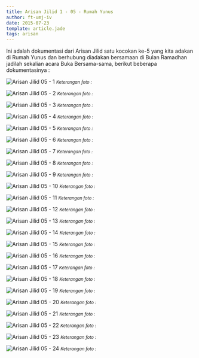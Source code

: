 ```yaml
---
title: Arisan Jilid 1 - 05 - Rumah Yunus
author: ft-umj-iv
date: 2015-07-23
template: article.jade
tags: arisan
---
```


Ini adalah dokumentasi dari Arisan Jilid satu kocokan ke-5 yang kita adakan di Rumah Yunus dan berhubung diadakan bersamaan di Bulan Ramadhan jadilah sekalian acara Buka Bersama-sama, berikut beberapa dokumentasinya :

![Arisan Jilid 05 - 1](Arisan-Jilid-05-1.jpg)
<small>_Keterangan foto :_</small>

<span class="more"></span>

![Arisan Jilid 05 - 2](Arisan-Jilid-05-2.jpg)
<small>_Keterangan foto :_</small>

![Arisan Jilid 05 - 3](Arisan-Jilid-05-3.jpg)
<small>_Keterangan foto :_</small>

![Arisan Jilid 05 - 4](Arisan-Jilid-05-4.jpg)
<small>_Keterangan foto :_</small>

![Arisan Jilid 05 - 5](Arisan-Jilid-05-5.jpg)
<small>_Keterangan foto :_</small>

![Arisan Jilid 05 - 6](Arisan-Jilid-05-6.jpg)
<small>_Keterangan foto :_</small>

![Arisan Jilid 05 - 7](Arisan-Jilid-05-7.jpg)
<small>_Keterangan foto :_</small>

![Arisan Jilid 05 - 8](Arisan-Jilid-05-8.jpg)
<small>_Keterangan foto :_</small>

![Arisan Jilid 05 - 9](Arisan-Jilid-05-9.jpg)
<small>_Keterangan foto :_</small>

![Arisan Jilid 05 - 10](Arisan-Jilid-05-10.jpg)
<small>_Keterangan foto :_</small>

![Arisan Jilid 05 - 11](Arisan-Jilid-05-11.jpg)
<small>_Keterangan foto :_</small>

![Arisan Jilid 05 - 12](Arisan-Jilid-05-12.jpg)
<small>_Keterangan foto :_</small>

![Arisan Jilid 05 - 13](Arisan-Jilid-05-13.jpg)
<small>_Keterangan foto :_</small>

![Arisan Jilid 05 - 14](Arisan-Jilid-05-14.jpg)
<small>_Keterangan foto :_</small>

![Arisan Jilid 05 - 15](Arisan-Jilid-05-15.jpg)
<small>_Keterangan foto :_</small>

![Arisan Jilid 05 - 16](Arisan-Jilid-05-16.jpg)
<small>_Keterangan foto :_</small>

![Arisan Jilid 05 - 17](Arisan-Jilid-05-17.jpg)
<small>_Keterangan foto :_</small>

![Arisan Jilid 05 - 18](Arisan-Jilid-05-18.jpg)
<small>_Keterangan foto :_</small>

![Arisan Jilid 05 - 19](Arisan-Jilid-05-19.jpg)
<small>_Keterangan foto :_</small>

![Arisan Jilid 05 - 20](Arisan-Jilid-05-20.jpg)
<small>_Keterangan foto :_</small>

![Arisan Jilid 05 - 21](Arisan-Jilid-05-21.jpg)
<small>_Keterangan foto :_</small>

![Arisan Jilid 05 - 22](Arisan-Jilid-05-22.jpg)
<small>_Keterangan foto :_</small>

![Arisan Jilid 05 - 23](Arisan-Jilid-05-23.jpg)
<small>_Keterangan foto :_</small>

![Arisan Jilid 05 - 24](Arisan-Jilid-05-24.jpg)
<small>_Keterangan foto :_</small>